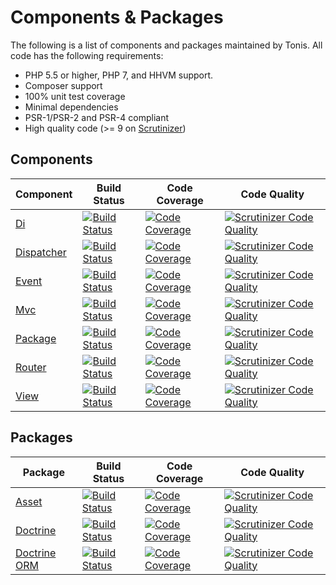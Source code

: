 Components & Packages
=====================

The following is a list of components and packages maintained by Tonis. All code has the following requirements:

 * PHP 5.5 or higher, PHP 7, and HHVM support.
 * Composer support
 * 100% unit test coverage
 * Minimal dependencies
 * PSR-1/PSR-2 and PSR-4 compliant
 * High quality code (>= 9 on [Scrutinizer](https://scrutinizer-ci.com/))
 
Components
----------

| Component                                            | Build Status                                                                                                                           | Code Coverage                                                                                                                               | Code Quality                                                                                                                                                |
| -----------------------------------------------------| ---------------------------------------------------------------------------------------------------------------------------------------| --------------------------------------------------------------------------------------------------------------------------------------------| ------------------------------------------------------------------------------------------------------------------------------------------------------------|
| [Di](https://github.com/tonis-io/di)                 | [![Build Status](https://scrutinizer-ci.com/g/tonis-io/di/badges/build.png)](https://scrutinizer-ci.com/g/tonis-io/di)                 | [![Code Coverage](https://scrutinizer-ci.com/g/tonis-io/di/badges/coverage.png)](https://scrutinizer-ci.com/g/tonis-io/di/)                 | [![Scrutinizer Code Quality](https://scrutinizer-ci.com/g/tonis-io/di/badges/quality-score.png)](https://scrutinizer-ci.com/g/tonis-io/di/)                 |
| [Dispatcher](https://github.com/tonis-io/dispatcher) | [![Build Status](https://scrutinizer-ci.com/g/tonis-io/dispatcher/badges/build.png)](https://scrutinizer-ci.com/g/tonis-io/dispatcher) | [![Code Coverage](https://scrutinizer-ci.com/g/tonis-io/dispatcher/badges/coverage.png)](https://scrutinizer-ci.com/g/tonis-io/dispatcher/) | [![Scrutinizer Code Quality](https://scrutinizer-ci.com/g/tonis-io/dispatcher/badges/quality-score.png)](https://scrutinizer-ci.com/g/tonis-io/dispatcher/) |
| [Event](https://github.com/tonis-io/event)           | [![Build Status](https://scrutinizer-ci.com/g/tonis-io/event/badges/build.png)](https://scrutinizer-ci.com/g/tonis-io/event)           | [![Code Coverage](https://scrutinizer-ci.com/g/tonis-io/event/badges/coverage.png)](https://scrutinizer-ci.com/g/tonis-io/event/)           | [![Scrutinizer Code Quality](https://scrutinizer-ci.com/g/tonis-io/event/badges/quality-score.png)](https://scrutinizer-ci.com/g/tonis-io/event/)           |
| [Mvc](https://github.com/tonis-io/tonis)             | [![Build Status](https://scrutinizer-ci.com/g/tonis-io/tonis/badges/build.png)](https://scrutinizer-ci.com/g/tonis-io/tonis)           | [![Code Coverage](https://scrutinizer-ci.com/g/tonis-io/tonis/badges/coverage.png)](https://scrutinizer-ci.com/g/tonis-io/tonis/)           | [![Scrutinizer Code Quality](https://scrutinizer-ci.com/g/tonis-io/tonis/badges/quality-score.png)](https://scrutinizer-ci.com/g/tonis-io/tonis/)           |
| [Package](https://github.com/tonis-io/package)       | [![Build Status](https://scrutinizer-ci.com/g/tonis-io/package/badges/build.png)](https://scrutinizer-ci.com/g/tonis-io/package)       | [![Code Coverage](https://scrutinizer-ci.com/g/tonis-io/package/badges/coverage.png)](https://scrutinizer-ci.com/g/tonis-io/package/)       | [![Scrutinizer Code Quality](https://scrutinizer-ci.com/g/tonis-io/package/badges/quality-score.png)](https://scrutinizer-ci.com/g/tonis-io/package/)       |
| [Router](https://github.com/tonis-io/router)         | [![Build Status](https://scrutinizer-ci.com/g/tonis-io/router/badges/build.png)](https://scrutinizer-ci.com/g/tonis-io/router)         | [![Code Coverage](https://scrutinizer-ci.com/g/tonis-io/router/badges/coverage.png)](https://scrutinizer-ci.com/g/tonis-io/router/)         | [![Scrutinizer Code Quality](https://scrutinizer-ci.com/g/tonis-io/router/badges/quality-score.png)](https://scrutinizer-ci.com/g/tonis-io/router/)         |
| [View](https://github.com/tonis-io/view)             | [![Build Status](https://scrutinizer-ci.com/g/tonis-io/view/badges/build.png)](https://scrutinizer-ci.com/g/tonis-io/view)             | [![Code Coverage](https://scrutinizer-ci.com/g/tonis-io/view/badges/coverage.png)](https://scrutinizer-ci.com/g/tonis-io/view/)             | [![Scrutinizer Code Quality](https://scrutinizer-ci.com/g/tonis-io/view/badges/quality-score.png)](https://scrutinizer-ci.com/g/tonis-io/view/)             |

Packages
--------

| Package                                                          | Build Status                                                                                                                                               | Code Coverage                                                                                                                                                   | Code Quality                                                                                                                                                                    |
| -----------------------------------------------------------------| -----------------------------------------------------------------------------------------------------------------------------------------------------------| ----------------------------------------------------------------------------------------------------------------------------------------------------------------| --------------------------------------------------------------------------------------------------------------------------------------------------------------------------------|
| [Asset](https://github.com/tonis-io/asset-package)               | [![Build Status](https://scrutinizer-ci.com/g/tonis-io/asset-package/badges/build.png)](https://scrutinizer-ci.com/g/tonis-io/asset-package)               | [![Code Coverage](https://scrutinizer-ci.com/g/tonis-io/asset-package/badges/coverage.png)](https://scrutinizer-ci.com/g/tonis-io/asset-package/)               | [![Scrutinizer Code Quality](https://scrutinizer-ci.com/g/tonis-io/asset-package/badges/quality-score.png)](https://scrutinizer-ci.com/g/tonis-io/asset-package/)               |
| [Doctrine](https://github.com/tonis-io/doctrine-package)         | [![Build Status](https://scrutinizer-ci.com/g/tonis-io/doctrine-package/badges/build.png)](https://scrutinizer-ci.com/g/tonis-io/doctrine-package)         | [![Code Coverage](https://scrutinizer-ci.com/g/tonis-io/doctrine-package/badges/coverage.png)](https://scrutinizer-ci.com/g/tonis-io/doctrine-package/)         | [![Scrutinizer Code Quality](https://scrutinizer-ci.com/g/tonis-io/doctrine-package/badges/quality-score.png)](https://scrutinizer-ci.com/g/tonis-io/doctrine-package/)         |
| [Doctrine ORM](https://github.com/tonis-io/doctrine-orm-package) | [![Build Status](https://scrutinizer-ci.com/g/tonis-io/doctrine-orm-package/badges/build.png)](https://scrutinizer-ci.com/g/tonis-io/doctrine-orm-package) | [![Code Coverage](https://scrutinizer-ci.com/g/tonis-io/doctrine-orm-package/badges/coverage.png)](https://scrutinizer-ci.com/g/tonis-io/doctrnie-orm-package/) | [![Scrutinizer Code Quality](https://scrutinizer-ci.com/g/tonis-io/doctrine-orm-package/badges/quality-score.png)](https://scrutinizer-ci.com/g/tonis-io/doctrine-orm-package/) |
